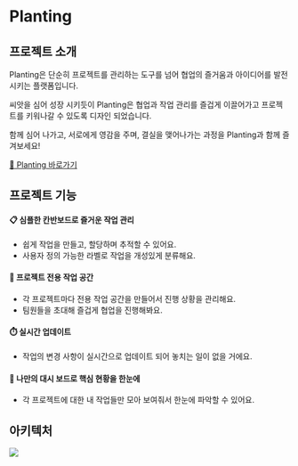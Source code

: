 # Planting
## 프로젝트 소개

Planting은 단순히 프로젝트를 관리하는 도구를 넘어 협업의 즐거움과 아이디어를 발전시키는 플랫폼입니다.

씨앗을 심어 성장 시키듯이 Planting은 협업과 작업 관리를 즐겁게 이끌어가고 프로젝트를 키워나갈 수 있도록 디자인 되었습니다.

함께 심어 나가고, 서로에게 영감을 주며, 결실을 맺어나가는 과정을 Planting과 함께 즐겨보세요!

[🌱 Planting 바로가기](https://plant-ing.vercel.app/)

## 프로젝트 기능

#### 📋 심플한 칸반보드로 즐거운 작업 관리
- 쉽게 작업을 만들고, 할당하며 추적할 수 있어요. 
- 사용자 정의 가능한 라벨로 작업을 개성있게 분류해요.

#### 📂 프로젝트 전용 작업 공간
- 각 프로젝트마다 전용 작업 공간을 만들어서 진행 상황을 관리해요.
- 팀원들을 초대해 즐겁게 협업을 진행해봐요.

#### ⏱️ 실시간 업데이트
- 작업의 변경 사항이 실시간으로 업데이트 되어 놓치는 일이 없을 거에요.

#### 👀 나만의 대시 보드로 핵심 현황을 한눈에
- 각 프로젝트에 대한 내 작업들만 모아 보여줘서 한눈에 파악할 수 있어요.

## 아키텍처
<img src="https://github.com/Side-Project-Planting/.github/assets/73357200/c613393a-bb55-46c8-bbf7-2628e856d6fa"/>
